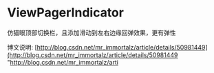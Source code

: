 # ViewPagerIndicator
仿猫眼顶部切换栏，且添加滑动到左右边缘回弹效果，更有弹性

博文说明: [http://blog.csdn.net/mr_immortalz/article/details/50981449](http://blog.csdn.net/mr_immortalz/article/details/50981449 "http://blog.csdn.net/mr_immortalz/arti
